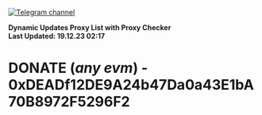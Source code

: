 [![Telegram channel](https://img.shields.io/endpoint?url=https://runkit.io/damiankrawczyk/telegram-badge/branches/master?url=https://t.me/n4z4v0d)](https://t.me/n4z4v0d) 

**Dynamic Updates Proxy List with Proxy Checker**  
**Last Updated: 19.12.23 02:17**

# DONATE (_any evm_) - 0xDEADf12DE9A24b47Da0a43E1bA70B8972F5296F2

